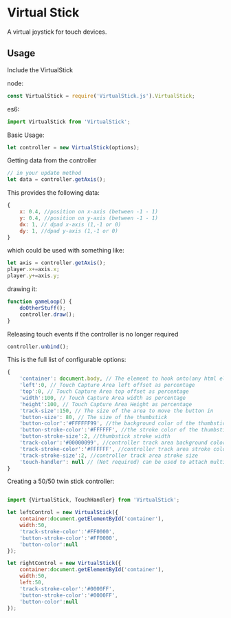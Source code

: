 # Virtual Stick
A virtual joystick for touch devices.


## Usage

Include the VirtualStick 

node:
```js
const VirtualStick = require('VirtualStick.js').VirtualStick;
```
es6:

```js
import VirtualStick from 'VirtualStick';
```

 Basic Usage:
```js
let controller = new VirtualStick(options);
```

Getting data from the controller
```js
// in your update method
let data = controller.getAxis();
```

This provides the following data:
```js
{
    x: 0.4, //position on x-axis (between -1 - 1)
    y: 0.4, //position on y-axis (between -1 - 1)
    dx: 1, // dpad x-axis (1,-1 or 0) 
    dy: 1, //dpad y-axis (1,-1 or 0)
}
```

which could be used with something like:
```js
let axis = controller.getAxis();
player.x+=axis.x;
player.y+=axis.y;
```

drawing it:
```js
function gameLoop() {
    doOtherStuff();
    controller.draw();
}
```

Releasing touch events if the controller is no longer required
```js
controller.unbind();
```

This is the full list of configurable options:
```js
{
    'container': document.body, // The element to hook onto(any html element)
    'left':0, // Touch Capture Area left offset as percentage
    'top':0, // Touch Capture Area top offset as percentage
    'width':100, // Touch Capture Area width as percentage
    'height':100, // Touch Capture Area Height as percentage
    'track-size':150, // The size of the area to move the button in
    'button-size': 80, // The size of the thumbstick
    'button-color':'#FFFFFF99', //the background color of the thumbstick
    'button-stroke-color':'#FFFFFF', //the stroke color of the thumbstick
    'button-stroke-size':2, //thumbstick stroke width
    'track-color':'#00000099', //controller track area background color
    'track-stroke-color':'#FFFFFF', //controller track area stroke color
    'track-stroke-size':2, //controller track area stroke size
    'touch-handler': null // (Not required) can be used to attach multiple controllers to the same element
}
```


Creating a 50/50 twin stick controller:
```js

import {VirtualStick, TouchHandler} from 'VirtualStick';

let leftControl = new VirtualStick({
    container:document.getElementById('container'),
    width:50,
    'track-stroke-color':'#FF0000',
    'button-stroke-color':'#FF0000',
    'button-color':null
});

let rightControl = new VirtualStick({
    container:document.getElementById('container'),
    width:50,
    left:50,
    'track-stroke-color':'#0000FF',
    'button-stroke-color':'#0000FF',
    'button-color':null
});
```